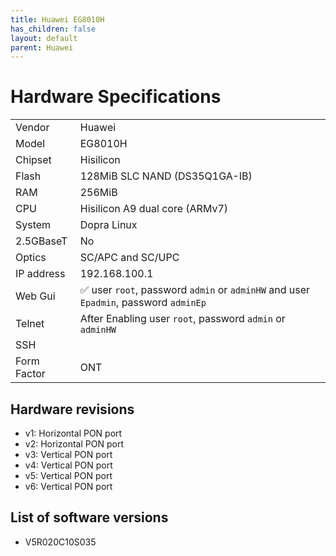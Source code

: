 ```yaml
---
title: Huawei EG8010H 
has_children: false
layout: default
parent: Huawei
---
```


# Hardware Specifications

|             |                                                                                      |
| ----------- | ------------------------------------------------------------------------------------ |
| Vendor      | Huawei                                                                               |
| Model       | EG8010H                                                                              |
| Chipset     | Hisilicon                                                                            |
| Flash       | 128MiB SLC NAND (DS35Q1GA-IB)                                                        |
| RAM         | 256MiB                                                                               |
| CPU         | Hisilicon A9 dual core (ARMv7)                                                       |
| System      | Dopra Linux                                                                          |
| 2.5GBaseT   | No                                                                                   |
| Optics      | SC/APC and SC/UPC                                                                    |
| IP address  | 192.168.100.1                                                                        |
| Web Gui     | ✅ user `root`, password `admin` or `adminHW` and user `Epadmin`, password `adminEp` |
| Telnet      | After Enabling user `root`, password `admin` or `adminHW`                            |
| SSH         |                                                                                      |
| Form Factor | ONT                                                                                  |

## Hardware revisions
- v1: Horizontal PON port 
- v2: Horizontal PON port 
- v3: Vertical PON port
- v4: Vertical PON port
- v5: Vertical PON port
- v6: Vertical PON port

## List of software versions

- V5R020C10S035


